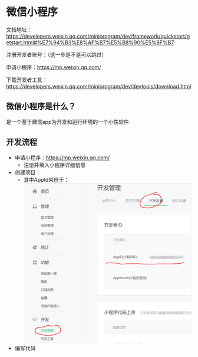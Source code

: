 # 微信小程序

文档地址：https://developers.weixin.qq.com/miniprogram/dev/framework/quickstart/getstart.html#%E7%94%B3%E8%AF%B7%E5%B8%90%E5%8F%B7

注册开发者账号：（这一步是不是可以跳过）

申请小程序：https://mp.weixin.qq.com/

下载开发者工具：https://developers.weixin.qq.com/miniprogram/dev/devtools/download.html

## 微信小程序是什么？
是一个基于微信app为开发和运行环境的一个小性软件

## 开发流程
- 申请小程序：https://mp.weixin.qq.com/
    - 注册并填入小程序详细信息
- 创建项目：
    - 其中AppId来自于：
    ![](./sample.png)
- 编写代码